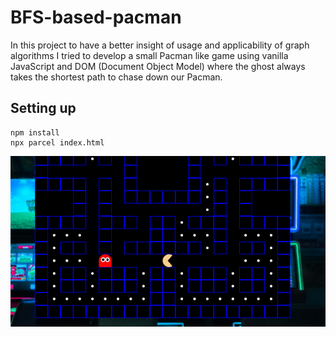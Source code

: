 # BFS-based-pacman

In this project to have a better insight of usage and applicability of graph algorithms I tried to develop a small Pacman like game using vanilla JavaScript and DOM (Document Object Model) where the ghost always takes the shortest path to chase down our Pacman. 


## Setting up
```
npm install
npx parcel index.html
```

![PAcman Game Screenshot](https://github.com/namanjain020/BFS-based-pacman/blob/main/images/game_ss.png?raw=true)
